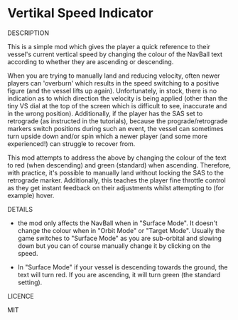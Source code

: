 # Vertikal Speed Indicator

DESCRIPTION

This is a simple mod which gives the player a quick reference to their vessel's current vertical speed by 
changing the colour of the NavBall text according to whether they are ascending or descending. 

When you are trying to manually land and reducing velocity, often newer players can 'overburn' which results 
in the speed switching to a positive figure (and the vessel lifts up again). Unfortunately, in stock, there is 
no indication as to which direction the velocity is being applied (other than the tiny VS dial at the top of the screen which 
is difficult to see, inaccurate and in the wrong position). Additionally, if the player has the SAS set to 
retrograde (as instructed in the tutorials), because the prograde/retrograde markers switch positions during such 
an event, the vessel can sometimes turn upside down and/or spin which a newer player (and some more experienced!) can 
struggle to recover from.

This mod attempts to address the above by changing the colour of the text to red (when descending) and green (standard) when 
ascending. Therefore, with practice, it's possible to manually land without locking the SAS to the retrograde marker. 
Additionally, this teaches the player fine throttle control as they get instant feedback on their adjustments whilst 
attempting to (for example) hover.

DETAILS

- the mod only affects the NavBall when in "Surface Mode". It doesn't change the colour when in "Orbit Mode" or 
  "Target Mode". Usually the game switches to "Surface Mode" as you are sub-orbital and slowing down but you can 
  of course manually change it by clicking on the speed.
  
-  In "Surface Mode" if your vessel is descending towards the ground, the text will turn red. If you are ascending, 
  it will turn green (the standard setting).
  


LICENCE

MIT
